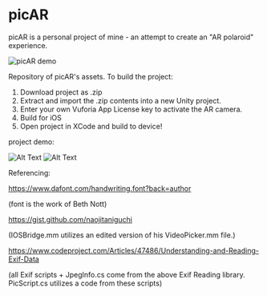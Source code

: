 # picAR
picAR is a personal project of mine - an attempt to create an "AR polaroid" experience.

![picAR demo](https://thumbs.gfycat.com/AfraidMiserlyFlamingo-small.gif)

Repository of picAR's assets. To build the project:
1) Download project as .zip
2) Extract and import the .zip contents into a new Unity project.
3) Enter your own Vuforia App License key to activate the AR camera.
4) Build for iOS
5) Open project in XCode and build to device!

project demo: 

![Alt Text](https://thumbs.gfycat.com/SociableOffbeatBaleenwhale-small.gif) 
![Alt Text](https://thumbs.gfycat.com/GleefulAltruisticEastsiberianlaika-small.gif)

Referencing:

https://www.dafont.com/handwriting.font?back=author

(font is the work of Beth Nott)

https://gist.github.com/naojitaniguchi

(IOSBridge.mm utilizes an edited version of his VideoPicker.mm file.)

https://www.codeproject.com/Articles/47486/Understanding-and-Reading-Exif-Data

(all Exif scripts + JpegInfo.cs come from the above Exif Reading library. PicScript.cs utilizes a code from these scripts)
